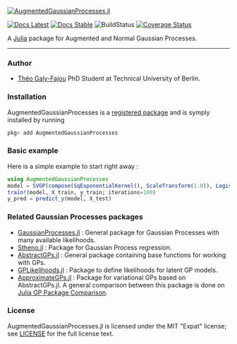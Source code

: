 [![AugmentedGaussianProcesses.jl](assets/banner.png)](https://github.com/theogf/AugmentedGaussianProcesses.jl)

[![Docs Latest](https://img.shields.io/badge/docs-dev-blue.svg)](https://theogf.github.io/AugmentedGaussianProcesses.jl/dev)
[![Docs Stable](https://img.shields.io/badge/docs-stable-blue.svg)](https://theogf.github.io/AugmentedGaussianProcesses.jl/stable)
![BuildStatus](https://github.com/theogf/AugmentedGaussianProcesses.jl/workflows/CI/badge.svg)
[![Coverage Status](https://coveralls.io/repos/github/theogf/AugmentedGaussianProcesses.jl/badge.svg?branch=master)](https://coveralls.io/github/theogf/AugmentedGaussianProcesses.jl?branch=master)


A [Julia](http://julialang.org) package for Augmented and Normal Gaussian Processes.

***

### Author
- [Théo Galy-Fajou](https://theogf.github.io) PhD Student at Technical University of Berlin.

### Installation

AugmentedGaussianProcesses is a [registered package](http://pkg.julialang.org) and is symply installed by running
```julia
pkg> add AugmentedGaussianProcesses
```

### Basic example

Here is a simple example to start right away :
```julia
using AugmentedGaussianProcesses
model = SVGP(compose(SqExponentialKernel(), ScaleTransform(1.0)), LogisticLikelihood(), AnalyticVI(), inducingpoints(KmeansAlg(50), X_train))
train!(model, X_train, y_train; iterations=100)
y_pred = predict_y(model, X_test)
```

### Related Gaussian Processes packages

- [GaussianProcesses.jl](https://github.com/STOR-i/GaussianProcesses.jl) : General package for Gaussian Processes with many available likelihoods.
- [Stheno.jl](https://github.com/willtebbutt/Stheno.jl) : Package for Gaussian Process regression.
- [AbstractGPs.jl](https://github.com/JuliaGaussianProcesses/AbstractGPs.jl) : General package containing base functions for working with GPs.
- [GPLikelihoods.jl](https://github.com/JuliaGaussianProcesses/GPLikelihoods.jl) : Package to define likelihoods for latent GP models.
- [ApproximateGPs.jl](https://github.com/JuliaGaussianProcesses/ApproximateGPs.jl) : Package for variational GPs based on AbstractGPs.jl.
A general comparison between this package is done on [Julia GP Package Comparison](@ref).

### License

AugmentedGaussianProcesses.jl is licensed under the MIT "Expat" license; see
[LICENSE](https://github.com/theogf/AugmentedGaussianProcesses.jl/LICENSE.md) for
the full license text.
